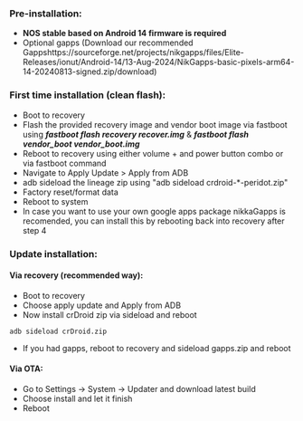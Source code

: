 ### Pre-installation:

* **NOS stable based on Android 14 firmware is required**
* Optional gapps (Download our recommended Gappshttps://sourceforge.net/projects/nikgapps/files/Elite-Releases/ionut/Android-14/13-Aug-2024/NikGapps-basic-pixels-arm64-14-20240813-signed.zip/download)


### First time installation (clean flash):
* Boot to recovery
* Flash the provided recovery image and vendor boot image via fastboot using ***fastboot flash recovery recover.img*** & ***fastboot flash vendor_boot vendor_boot.img***
* Reboot to recovery using either volume + and power button combo or via fastboot command
* Navigate to Apply Update > Apply from ADB
* adb sideload the lineage zip using "adb sideload crdroid-*-peridot.zip"
* Factory reset/format data
* Reboot to system
* In case you want to use your own google apps package nikkaGapps is recomended, you can install this by rebooting back into recovery after step 4

### Update installation:
#### Via recovery (recommended way):
* Boot to recovery
* Choose apply update and Apply from ADB
* Now install crDroid zip via sideload and reboot

```
adb sideload crDroid.zip
```
* If you had gapps, reboot to recovery and sideload gapps.zip and reboot

#### Via OTA:
* Go to Settings -> System -> Updater and download latest build
* Choose install and let it finish
* Reboot

